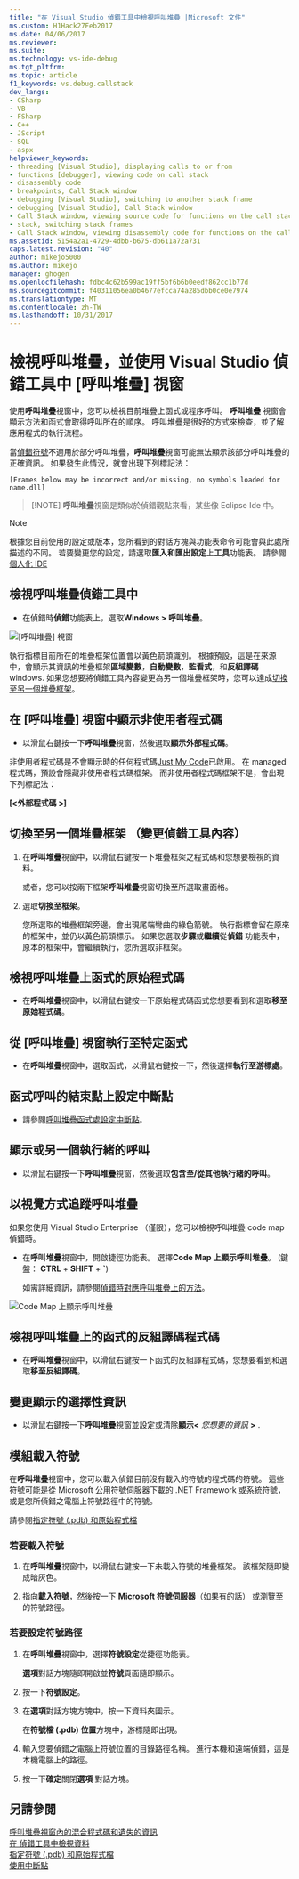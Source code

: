 ```yaml
---
title: "在 Visual Studio 偵錯工具中檢視呼叫堆疊 |Microsoft 文件"
ms.custom: H1Hack27Feb2017
ms.date: 04/06/2017
ms.reviewer: 
ms.suite: 
ms.technology: vs-ide-debug
ms.tgt_pltfrm: 
ms.topic: article
f1_keywords: vs.debug.callstack
dev_langs:
- CSharp
- VB
- FSharp
- C++
- JScript
- SQL
- aspx
helpviewer_keywords:
- threading [Visual Studio], displaying calls to or from
- functions [debugger], viewing code on call stack
- disassembly code
- breakpoints, Call Stack window
- debugging [Visual Studio], switching to another stack frame
- debugging [Visual Studio], Call Stack window
- Call Stack window, viewing source code for functions on the call stack
- stack, switching stack frames
- Call Stack window, viewing disassembly code for functions on the call stack
ms.assetid: 5154a2a1-4729-4dbb-b675-db611a72a731
caps.latest.revision: "40"
author: mikejo5000
ms.author: mikejo
manager: ghogen
ms.openlocfilehash: fdbc4c62b599ac19ff5bf6b6b0eedf862cc1b77d
ms.sourcegitcommit: f40311056ea0b4677efcca74a285dbb0ce0e7974
ms.translationtype: MT
ms.contentlocale: zh-TW
ms.lasthandoff: 10/31/2017
---
```

# <a name="view-the-call-stack-and-use-the-call-stack-window-in-the-visual-studio-debugger"></a>檢視呼叫堆疊，並使用 Visual Studio 偵錯工具中 [呼叫堆疊] 視窗

使用**呼叫堆疊**視窗中，您可以檢視目前堆疊上函式或程序呼叫。 **呼叫堆疊** 視窗會顯示方法和函式會取得呼叫所在的順序。 呼叫堆疊是很好的方式來檢查，並了解應用程式的執行流程。
  
當[偵錯符號](#bkmk_symbols)不適用於部分呼叫堆疊，**呼叫堆疊**視窗可能無法顯示該部分呼叫堆疊的正確資訊。 如果發生此情況，就會出現下列標記法：  
  
`[Frames below may be incorrect and/or missing, no symbols loaded for name.dll]`

>  [!NOTE]
> **呼叫堆疊**視窗是類似於偵錯觀點來看，某些像 Eclipse Ide 中。 

> [!NOTE]
>  根據您目前使用的設定或版本，您所看到的對話方塊與功能表命令可能會與此處所描述的不同。 若要變更您的設定，請選取**匯入和匯出設定**上**工具**功能表。  請參閱[個人化 IDE](../ide/personalizing-the-visual-studio-ide.md)
  
## <a name="view-the-call-stack-while-in-the-debugger"></a>檢視呼叫堆疊偵錯工具中 
  
-   在偵錯時**偵錯**功能表上，選取**Windows > 呼叫堆疊**。

 ![[呼叫堆疊] 視窗](../debugger/media/dbg_basics_callstack_window.png "CallStackWindow")

執行指標目前所在的堆疊框架位置會以黃色箭頭識別。 根據預設，這是在來源中，會顯示其資訊的堆疊框架**區域變數**，**自動變數**，**監看式**，和**反組譯碼**windows. 如果您想要將偵錯工具內容變更為另一個堆疊框架時，您可以達成[切換至另一個堆疊框架](#bkmk_switch)。   
  
## <a name="display-non-user-code-in-the-call-stack-window"></a>在 [呼叫堆疊] 視窗中顯示非使用者程式碼  
  
-   以滑鼠右鍵按一下**呼叫堆疊**視窗，然後選取**顯示外部程式碼**。

非使用者程式碼是不會顯示時的任何程式碼[Just My Code](../debugger/just-my-code.md)已啟用。 在 managed 程式碼，預設會隱藏非使用者程式碼框架。 而非使用者程式碼框架不是，會出現下列標記法：  
  
**[\<外部程式碼 >]**  
  
## <a name="bkmk_switch"></a>切換至另一個堆疊框架 （變更偵錯工具內容）
  
1.  在**呼叫堆疊**視窗中，以滑鼠右鍵按一下堆疊框架之程式碼和您想要檢視的資料。

    或者，您可以按兩下框架**呼叫堆疊**視窗切換至所選取畫面格。 
  
2.  選取**切換至框架**。  
  
     您所選取的堆疊框架旁邊，會出現尾端彎曲的綠色箭號。 執行指標會留在原來的框架中，並仍以黃色箭頭標示。 如果您選取**步驟**或**繼續**從**偵錯** 功能表中，原本的框架中，會繼續執行，您所選取非框架。  
  
## <a name="view-the-source-code-for-a-function-on-the-call-stack"></a>檢視呼叫堆疊上函式的原始程式碼  
  
-   在**呼叫堆疊**視窗中，以滑鼠右鍵按一下原始程式碼函式您想要看到和選取**移至原始程式碼**。

## <a name="run-to-a-specific-function-from-the-call-stack-window"></a>從 [呼叫堆疊] 視窗執行至特定函式  
  
-  在**呼叫堆疊**視窗中，選取函式，以滑鼠右鍵按一下，然後選擇**執行至游標處**。  
  
## <a name="set-a-breakpoint-on-the-exit-point-of-a-function-call"></a>函式呼叫的結束點上設定中斷點  
  
-   請參閱[呼叫堆疊函式處設定中斷點](../debugger/using-breakpoints.md#BKMK_Set_a_breakpoint_in_the_call_stack_window)。

## <a name="display-calls-to-or-from-another-thread"></a>顯示或另一個執行緒的呼叫  
  
-   以滑鼠右鍵按一下**呼叫堆疊**視窗，然後選取**包含至/從其他執行緒的呼叫**。   
  
## <a name="visually-trace-the-call-stack"></a>以視覺方式追蹤呼叫堆疊  

如果您使用 Visual Studio Enterprise （僅限），您可以檢視呼叫堆疊 code map 偵錯時。

- 在**呼叫堆疊**視窗中，開啟捷徑功能表。 選擇**Code Map 上顯示呼叫堆疊**。 (鍵盤： **CTRL** + **SHIFT** + **`**)  
  
    如需詳細資訊，請參閱[偵錯時對應呼叫堆疊上的方法](../debugger/map-methods-on-the-call-stack-while-debugging-in-visual-studio.md)。

![Code Map 上顯示呼叫堆疊](../debugger/media/dbg_basics_show_call_stack_on_code_map.gif "ShowCallStackOnCodeMap")
  
## <a name="view-the-disassembly-code-for-a-function-on-the-call-stack"></a>檢視呼叫堆疊上的函式的反組譯碼程式碼  
  
-   在**呼叫堆疊**視窗中，以滑鼠右鍵按一下函式的反組譯程式碼，您想要看到和選取**移至反組譯碼**。    

## <a name="change-the-optional-information-displayed"></a>變更顯示的選擇性資訊  
  
-   以滑鼠右鍵按一下**呼叫堆疊**視窗並設定或清除**顯示\<** *您想要的資訊* **>** .  
  
## <a name="bkmk_symbols"></a>模組載入符號
在**呼叫堆疊**視窗中，您可以載入偵錯目前沒有載入的符號的程式碼的符號。 這些符號可能是從 Microsoft 公用符號伺服器下載的 .NET Framework 或系統符號，或是您所偵錯之電腦上符號路徑中的符號。  
  
請參閱[指定符號 (.pdb) 和原始程式檔](../debugger/specify-symbol-dot-pdb-and-source-files-in-the-visual-studio-debugger.md)  
  
### <a name="to-load-symbols"></a>若要載入符號  
  
1.  在**呼叫堆疊**視窗中，以滑鼠右鍵按一下未載入符號的堆疊框架。 該框架隨即變成暗灰色。  
  
2.  指向**載入符號**，然後按一下  **Microsoft 符號伺服器**（如果有的話） 或瀏覽至的符號路徑。  
  
### <a name="to-set-the-symbol-path"></a>若要設定符號路徑  
  
1.  在**呼叫堆疊**視窗中，選擇**符號設定**從捷徑功能表。  
  
     **選項**對話方塊隨即開啟並**符號**頁面隨即顯示。  
  
2.  按一下**符號設定**。  
  
3.  在**選項**對話方塊方塊中，按一下資料夾圖示。  
  
     在**符號檔 (.pdb) 位置**方塊中，游標隨即出現。  
  
4.  輸入您要偵錯之電腦上符號位置的目錄路徑名稱。 進行本機和遠端偵錯，這是本機電腦上的路徑。
  
5.  按一下**確定**關閉**選項** 對話方塊。  
  
## <a name="see-also"></a>另請參閱  
 [呼叫堆疊視窗內的混合程式碼和遺失的資訊](../debugger/mixed-code-and-missing-information-in-the-call-stack-window.md)  
 [在 偵錯工具中檢視資料](../debugger/viewing-data-in-the-debugger.md)   
 [指定符號 (.pdb) 和原始程式檔](../debugger/specify-symbol-dot-pdb-and-source-files-in-the-visual-studio-debugger.md)   
 [使用中斷點](../debugger/using-breakpoints.md)
